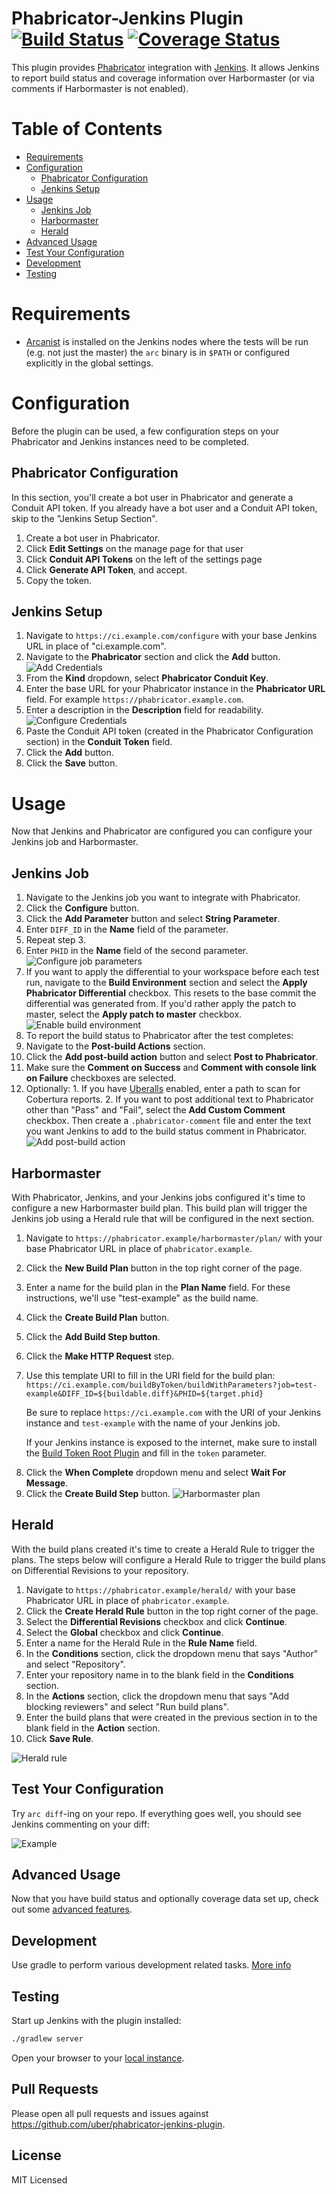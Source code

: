 # Phabricator-Jenkins Plugin [![Build Status](https://travis-ci.org/uber/phabricator-jenkins-plugin.svg?branch=master)](https://travis-ci.org/uber/phabricator-jenkins-plugin) [![Coverage Status](https://coveralls.io/repos/uber/phabricator-jenkins-plugin/badge.svg?branch=master&service=github)](https://coveralls.io/github/uber/phabricator-jenkins-plugin?branch=master)

This plugin provides [Phabricator][] integration with [Jenkins][]. It allows Jenkins to
report build status and coverage information over Harbormaster (or via comments
if Harbormaster is not enabled).

[Phabricator]: http://phabricator.org/
[Jenkins]: https://jenkins-ci.org/

Table of Contents
=================
* [Requirements](#requirements)
* [Configuration](#configuration)
  * [Phabricator Configuration](#phabricator-configuration)
  * [Jenkins Setup](#jenkins-setup)
* [Usage](#usage)
  * [Jenkins Job](#jenkins-job)
  * [Harbormaster](#harbormaster)
  * [Herald](#herald)
* [Advanced Usage](docs/advanced.md)
* [Test Your Configuration](#test-your-configuration)
* [Development](#development)
* [Testing](#testing)


Requirements
=============

* [Arcanist](https://github.com/phacility/arcanist) is installed on the Jenkins nodes where the tests will be run (e.g. not just the master) the `arc` binary is in `$PATH` or configured explicitly in the global settings.

Configuration
=============

Before the plugin can be used, a few configuration steps on your
Phabricator and Jenkins instances need to be completed.

Phabricator Configuration
-------------------------

In this section, you'll create a bot user in Phabricator and generate a Conduit API token. If you already have a bot user and a Conduit API token, skip to the "Jenkins Setup Section".

1. Create a bot user in Phabricator.
2. Click **Edit Settings** on the manage page for that user
3. Click **Conduit API Tokens** on the left of the settings page
4. Click **Generate API Token**, and accept.
5. Copy the token.

Jenkins Setup
-------------

1. Navigate to `https://ci.example.com/configure` with your base Jenkins URL in place of "ci.example.com".
2. Navigate to the **Phabricator** section and click the **Add** button. ![Add Credentials](/docs/add-credentials.png)
3. From the **Kind** dropdown, select **Phabricator Conduit Key**.
4. Enter the base URL for your Phabricator instance in the **Phabricator URL** field. For example `https://phabricator.example.com`.
5. Enter a description in the **Description** field for readability.![Configure Credentials](/docs/configure-credentials.png)
6. Paste the Conduit API token (created in the Phabricator Configuration section) in the **Conduit Token** field.
7. Click the **Add** button.
8. Click the **Save** button.

Usage
=====

Now that Jenkins and Phabricator are configured you can configure your Jenkins job and Harbormaster.

Jenkins Job
-----------

1. Navigate to the Jenkins job you want to integrate with Phabricator.
2. Click the **Configure** button.
3. Click the **Add Parameter** button and select **String Parameter**.
4. Enter `DIFF_ID` in the **Name** field of the parameter.
5. Repeat step 3.
6. Enter `PHID` in the **Name** field of the second parameter. ![Configure job parameters](/docs/configure-job-parameters.png)
7. If you want to apply the differential to your workspace before each test run, navigate to the **Build Environment** section and select the **Apply Phabricator Differential** checkbox. This resets to the base commit the differential was generated from. If you'd rather apply the patch to master, select the **Apply patch to master** checkbox.
![Enable build environment](/docs/configure-job-environment.png)
8. To report the build status to Phabricator after the test completes:
  1. Navigate to the **Post-build Actions** section.
  2. Click the **Add post-build action** button and select **Post to Phabricator**.
  3. Make sure the **Comment on Success** and **Comment with console link on Failure** checkboxes are selected.
  4. Optionally:
    1. If you have [Uberalls](https://github.com/uber/uberalls) enabled, enter a path to scan for Cobertura reports.
    2. If you want to post additional text to Phabricator other than "Pass" and "Fail", select the **Add Custom Comment** checkbox. Then create a `.phabricator-comment` file and enter the text you want Jenkins to add to the build status comment in Phabricator.
![Add post-build action](/docs/configure-job-post-build.png)

Harbormaster
------------

With Phabricator, Jenkins, and your Jenkins jobs configured it's time to configure a new Harbormaster build plan. This build plan will trigger the Jenkins job using a Herald rule that will be configured in the next section.

1. Navigate to `https://phabricator.example/harbormaster/plan/` with your base Phabricator URL in place of `phabricator.example`.
2. Click the **New Build Plan** button in the top right corner of the page.
3. Enter a name for the build plan in the **Plan Name** field. For these instructions, we'll use "test-example" as the build name.
4. Click the **Create Build Plan** button.
5. Click the **Add Build Step button**.
6. Click the **Make HTTP Request** step.
7. Use this template URI to fill in the URI field for the build plan: `https://ci.example.com/buildByToken/buildWithParameters?job=test-example&DIFF_ID=${buildable.diff}&PHID=${target.phid}`

	Be sure to replace `https://ci.example.com` with the URI of your Jenkins instance and `test-example` with the name of your Jenkins job.

	If your Jenkins instance is exposed to the internet, make sure to install the [Build Token Root Plugin][] and fill in the `token` parameter.

[Build Token Root Plugin]: https://wiki.jenkins-ci.org/display/JENKINS/Build+Token+Root+Plugin

8. Click the **When Complete** dropdown menu and select **Wait For Message**.
9. Click the **Create Build Step** button.
![Harbormaster plan](/docs/harbormaster-plan.png)

Herald
------

With the build plans created it's time to create a Herald Rule to trigger the plans. The steps below will configure a Herald Rule to trigger the build plans on Differential Revisions to your repository.

1. Navigate to `https://phabricator.example/herald/` with your base Phabricator URL in place of `phabricator.example`.
2. Click the **Create Herald Rule** button in the top right corner of the page.
3. Select the **Differential Revisions** checkbox and click **Continue**.
4. Select the **Global** checkbox and click **Continue**.
5. Enter a name for the Herald Rule in the **Rule Name** field.
6. In the **Conditions** section, click the dropdown menu that says "Author" and select "Repository".
7. Enter your repository name in to the blank field in the **Conditions** section.
8. In the **Actions** section, click the dropdown menu that says "Add blocking reviewers" and select "Run build plans".
9. Enter the build plans that were created in the previous section in to the blank field in the **Action** section.
10. Click **Save Rule**.

![Herald rule](/docs/herald-rule.png)

Test Your Configuration
-----------------------

Try `arc diff`-ing on your repo. If everything goes well, you should see Jenkins
commenting on your diff:

![Example](/docs/uberalls-integration.png)

Advanced Usage
--------------

Now that you have build status and optionally coverage data set up, check out some
[advanced features](docs/advanced.md).

Development
-----------

Use gradle to perform various development related tasks. [More info](https://wiki.jenkins-ci.org/display/JENKINS/Gradle+JPI+Plugin)


Testing
-------

Start up Jenkins with the plugin installed:
```bash
./gradlew server
```

Open your browser to your [local instance](http://localhost:8080).

Pull Requests
-------------

Please open all pull requests and issues against
https://github.com/uber/phabricator-jenkins-plugin.

License
-------

MIT Licensed 
